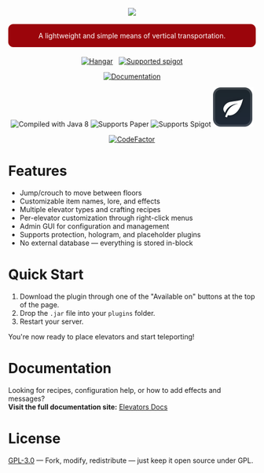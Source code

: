 <style>
    .sample {
        text-align: center;
        color: #FFFFFF;
        border-radius: 10px;
		background-color: #9B050B;
        border: 1px solid #9B050B;
        margin-bottom: 20px;
    }

    .sample p {
        color: white;
    }
</style>
<div align="center">

![](https://keehl.me/static/logo.png)

<div class="sample"><p>A lightweight and simple means of vertical transportation.</p></div>


[![Hangar](https://cdn.jsdelivr.net/npm/@intergrav/devins-badges@3/assets/compact/available/hangar_vector.svg)](https://hangar.papermc.io/Keehl/Elevators)
&nbsp;
[![Supported spigot](https://cdn.jsdelivr.net/npm/@intergrav/devins-badges@3.2.0/assets/compact/available/spigot_vector.svg)](https://www.spigotmc.org/resources/elevators.34229/)

[![Documentation](https://cdn.jsdelivr.net/npm/@intergrav/devins-badges@3/assets/compact/documentation/ghpages_vector.svg)](https://ele.keehl.me)

![Compiled with Java 8](https://cdn.jsdelivr.net/npm/@intergrav/devins-badges@3.2.0/assets/compact-minimal/built-with/java8_vector.svg)
![Supports Paper](https://cdn.jsdelivr.net/npm/@intergrav/devins-badges@3.2.0/assets/compact-minimal/supported/paper_vector.svg)
![Supports Spigot](https://cdn.jsdelivr.net/npm/@intergrav/devins-badges@3.2.0/assets/compact-minimal/supported/spigot_vector.svg)
[![Supports Folia](assets/Folia.svg)]()

[![CodeFactor](https://www.codefactor.io/repository/github/keehl254/elevators/badge/main)](https://www.codefactor.io/repository/github/keehl254/elevators/overview/main)
</div>

# Features

- Jump/crouch to move between floors
- Customizable item names, lore, and effects
- Multiple elevator types and crafting recipes
- Per-elevator customization through right-click menus
- Admin GUI for configuration and management
- Supports protection, hologram, and placeholder plugins
- No external database — everything is stored in-block

# Quick Start

1. Download the plugin through one of the "Available on" buttons at the top of the page.
2. Drop the `.jar` file into your `plugins` folder.
3. Restart your server.

You're now ready to place elevators and start teleporting!

# Documentation

Looking for recipes, configuration help, or how to add effects and messages?  
**Visit the full documentation site:** [Elevators Docs](https://ele.keehl.me)

# License

[GPL-3.0](LICENSE) — Fork, modify, redistribute — just keep it open source under GPL.